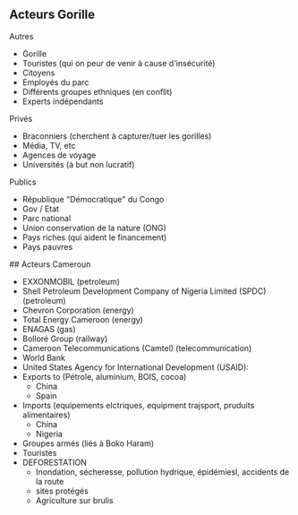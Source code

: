 ## Acteurs Gorille

Autres
- Gorille
- Touristes (qui on peur de venir à cause d'insécurité)
- Citoyens
- Employés du parc
- Différents groupes ethniques (en conflit)
- Experts indépendants

Privés
- Braconniers (cherchent à capturer/tuer les gorilles)
- Média, TV, etc
- Agences de voyage
- Universités (à but non lucratif)

Publics
- République "Démocratique" du Congo
- Gov / Etat
- Parc national
- Union conservation de la nature (ONG)
- Pays riches (qui aident le financement)
- Pays pauvres

## Acteurs Cameroun

- EXXONMOBIL (petroleum)
- Shell Petroleum Development Company of Nigeria Limited (SPDC) (petroleum)
- Chevron Corporation (energy)
- Total Energy Cameroon (energy)
- ENAGAS (gas)
- Bolloré Group (railway)
- Cameroon Telecommunications (Camtel) (telecommunication)
- World Bank
- United States Agency for International Development (USAID):
- Exports to (Pétrole, aluminium, BOIS, cocoa)
  - China
  - Spain
- Imports (equipements elctriques, equipment trajsport, pruduits alimentaires)
  - China
  - Nigeria
- Groupes armés (liés à Boko Haram)
- Touristes
- DEFORESTATION
  - Inondation, sécheresse, pollution hydrique, épidémiesl, accidents de la route
  - sites protégés
  - Agriculture sur brulis